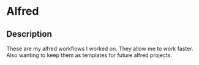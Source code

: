 # Alfred

## Description

These are my alfred workflows I worked on.  They allow me to work faster.  Also wanting to keep them as templates for future alfred projects.



